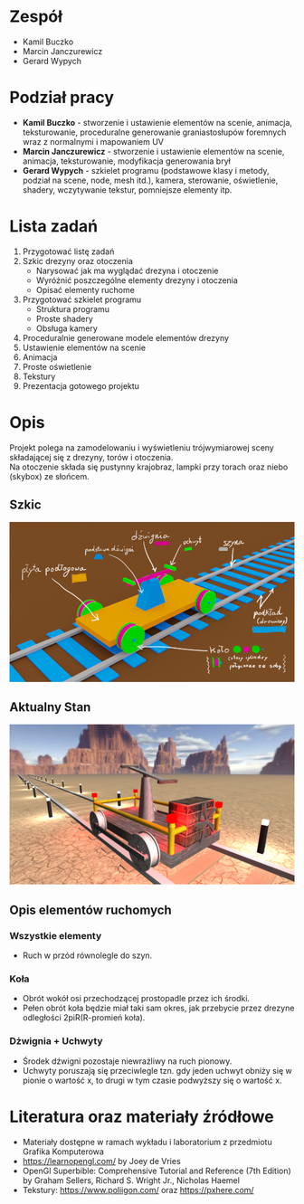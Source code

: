 # Zespół
- Kamil Buczko
- Marcin Janczurewicz
- Gerard Wypych

# Podział pracy
- **Kamil Buczko** - stworzenie i ustawienie elementów na scenie, animacja, teksturowanie, proceduralne generowanie graniastosłupów foremnych wraz z normalnymi i mapowaniem UV
- **Marcin Janczurewicz** - stworzenie i ustawienie elementów na scenie, animacja, teksturowanie, modyfikacja generowania brył
- **Gerard Wypych** - szkielet programu (podstawowe klasy i metody, podział na scene, node, mesh itd.), kamera, sterowanie, oświetlenie, shadery, wczytywanie tekstur, pomniejsze elementy itp.

# Lista zadań

1. Przygotować listę zadań
2. Szkic drezyny oraz otoczenia
	- Narysować jak ma wyglądać drezyna i otoczenie
	- Wyróżnić poszczególne elementy drezyny i otoczenia
	- Opisać elementy ruchome
4. Przygotować szkielet programu
	- Struktura programu
	- Proste shadery
	- Obsługa kamery
5. Proceduralnie generowane modele elementów drezyny
6. Ustawienie elementów na scenie
7. Animacja
8. Proste oświetlenie
9. Tekstury
10. Prezentacja gotowego projektu

# Opis
Projekt polega na zamodelowaniu i wyświetleniu trójwymiarowej sceny składającej się z drezyny, torów i otoczenia.  
Na otoczenie składa się pustynny krajobraz, lampki przy torach oraz niebo (skybox) ze słońcem.

## Szkic
![](draisine-sketch.png)

## Aktualny Stan
![](current-state.png)

## Opis elementów ruchomych

### Wszystkie elementy 
* Ruch w przód równolegle do szyn.

### Koła 
* Obrót wokół osi przechodzącej prostopadle przez ich środki.
* Pełen obrót koła będzie miał taki sam okres, jak przebycie przez drezyne odległości 2piR(R-promień koła).

### Dżwignia + Uchwyty
* Środek dźwigni pozostaje niewrażliwy na ruch pionowy.
* Uchwyty poruszają się przeciwlegle tzn. gdy jeden uchwyt obniży się w pionie o wartość x, to drugi w tym czasie podwyższy się o wartość x.

# Literatura oraz materiały źródłowe
- Materiały dostępne w ramach wykładu i laboratorium z przedmiotu Grafika Komputerowa
- https://learnopengl.com/ by Joey de Vries
- OpenGl Superbible: Comprehensive Tutorial and Reference (7th Edition) by Graham Sellers, Richard S. Wright Jr., Nicholas Haemel
- Tekstury: https://www.poliigon.com/ oraz https://pxhere.com/